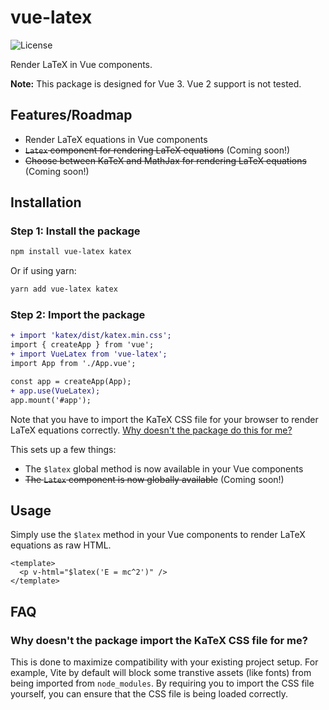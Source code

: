 # vue-latex

![License](https://img.shields.io/github/license/RichDom2185/vue-latex)

Render LaTeX in Vue components.

**Note:** This package is designed for Vue 3. Vue 2 support is not tested.

## Features/Roadmap

* Render LaTeX equations in Vue components
* ~~`Latex` component for rendering LaTeX equations~~ (Coming soon!)
* ~~Choose between KaTeX and MathJax for rendering LaTeX equations~~ (Coming soon!)

## Installation

### Step 1: Install the package

```bash
npm install vue-latex katex
```

Or if using yarn:

```bash
yarn add vue-latex katex
```

### Step 2: Import the package

```diff js
+ import 'katex/dist/katex.min.css';
import { createApp } from 'vue';
+ import VueLatex from 'vue-latex';
import App from './App.vue';

const app = createApp(App);
+ app.use(VueLatex);
app.mount('#app');
```

Note that you have to import the KaTeX CSS file for your browser to render LaTeX equations correctly. [Why doesn't the package do this for me?](#why-doesnt-the-package-import-the-katex-css-file-for-me)

This sets up a few things:

* The `$latex` global method is now available in your Vue components
* ~~The `Latex` component is now globally available~~ (Coming soon!)

## Usage

Simply use the `$latex` method in your Vue components to render LaTeX equations as raw HTML.

```vue
<template>
  <p v-html="$latex('E = mc^2')" />
</template>
```

## FAQ

### Why doesn't the package import the KaTeX CSS file for me?

This is done to maximize compatibility with your existing project setup. For example, Vite by default will block some transtive assets (like fonts) from being imported from `node_modules`. By requiring you to import the CSS file yourself, you can ensure that the CSS file is being loaded correctly.

